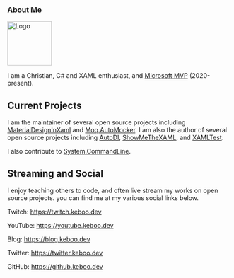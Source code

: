 ### About Me
<img src="https://user-images.githubusercontent.com/952248/115129746-a1e8c300-9f9d-11eb-9c7c-8c32a5ac6339.png" alt="Logo" height="100" />

I am a Christian, C# and XAML enthusiast, and [Microsoft MVP](https://mvp.keboo.dev) (2020-present). 

## Current Projects
I am the maintainer of several open source projects including [MaterialDesignInXaml](https://github.com/MaterialDesignInXAML/MaterialDesignInXamlToolkit) and [Moq.AutoMocker](https://github.com/moq/Moq.AutoMocker).
I am also the author of several open source projects including [AutoDI](https://github.com/Keboo/AutoDI), [ShowMeTheXAML](https://github.com/Keboo/ShowMeTheXAML), and [XAMLTest](https://github.com/Keboo/XAMLTest).

I also contribute to [System.CommandLine](https://github.com/dotnet/command-line-api). 

## Streaming and Social
I enjoy teaching others to code, and often live stream my works on open source projects. you can find me at my various social links below.

Twitch: https://twitch.keboo.dev

YouTube: https://youtube.keboo.dev

Blog: https://blog.keboo.dev

Twitter: https://twitter.keboo.dev

GitHub: https://github.keboo.dev

